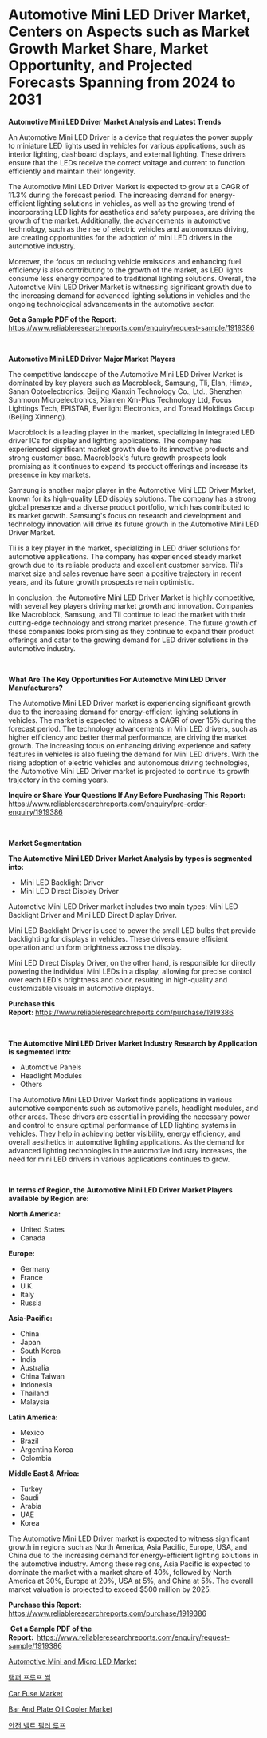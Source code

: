 <p><h1>Automotive Mini LED Driver Market, Centers on Aspects such as Market Growth Market Share, Market Opportunity, and Projected Forecasts Spanning from 2024 to 2031</h1></p><p><strong>Automotive Mini LED Driver Market Analysis and Latest Trends</strong></p>
<p><p>An Automotive Mini LED Driver is a device that regulates the power supply to miniature LED lights used in vehicles for various applications, such as interior lighting, dashboard displays, and external lighting. These drivers ensure that the LEDs receive the correct voltage and current to function efficiently and maintain their longevity.</p><p>The Automotive Mini LED Driver Market is expected to grow at a CAGR of 11.3% during the forecast period. The increasing demand for energy-efficient lighting solutions in vehicles, as well as the growing trend of incorporating LED lights for aesthetics and safety purposes, are driving the growth of the market. Additionally, the advancements in automotive technology, such as the rise of electric vehicles and autonomous driving, are creating opportunities for the adoption of mini LED drivers in the automotive industry.</p><p>Moreover, the focus on reducing vehicle emissions and enhancing fuel efficiency is also contributing to the growth of the market, as LED lights consume less energy compared to traditional lighting solutions. Overall, the Automotive Mini LED Driver Market is witnessing significant growth due to the increasing demand for advanced lighting solutions in vehicles and the ongoing technological advancements in the automotive sector.</p></p>
<p><strong>Get a Sample PDF of the Report:&nbsp;</strong> <a href="https://www.reliableresearchreports.com/enquiry/request-sample/1919386">https://www.reliableresearchreports.com/enquiry/request-sample/1919386</a></p>
<p>&nbsp;</p>
<p><strong>Automotive Mini LED Driver Major Market Players</strong></p>
<p><p>The competitive landscape of the Automotive Mini LED Driver Market is dominated by key players such as Macroblock, Samsung, Tli, Elan, Himax, Sanan Optoelectronics, Beijing Xianxin Technology Co., Ltd., Shenzhen Sunmoon Microelectronics, Xiamen Xm-Plus Technology Ltd, Focus Lightings Tech, EPISTAR, Everlight Electronics, and Toread Holdings Group (Beijing Xinneng).</p><p>Macroblock is a leading player in the market, specializing in integrated LED driver ICs for display and lighting applications. The company has experienced significant market growth due to its innovative products and strong customer base. Macroblock's future growth prospects look promising as it continues to expand its product offerings and increase its presence in key markets.</p><p>Samsung is another major player in the Automotive Mini LED Driver Market, known for its high-quality LED display solutions. The company has a strong global presence and a diverse product portfolio, which has contributed to its market growth. Samsung's focus on research and development and technology innovation will drive its future growth in the Automotive Mini LED Driver Market.</p><p>Tli is a key player in the market, specializing in LED driver solutions for automotive applications. The company has experienced steady market growth due to its reliable products and excellent customer service. Tli's market size and sales revenue have seen a positive trajectory in recent years, and its future growth prospects remain optimistic.</p><p>In conclusion, the Automotive Mini LED Driver Market is highly competitive, with several key players driving market growth and innovation. Companies like Macroblock, Samsung, and Tli continue to lead the market with their cutting-edge technology and strong market presence. The future growth of these companies looks promising as they continue to expand their product offerings and cater to the growing demand for LED driver solutions in the automotive industry.</p></p>
<p>&nbsp;</p>
<p><strong>What Are The Key Opportunities For Automotive Mini LED Driver Manufacturers?</strong></p>
<p><p>The Automotive Mini LED Driver market is experiencing significant growth due to the increasing demand for energy-efficient lighting solutions in vehicles. The market is expected to witness a CAGR of over 15% during the forecast period. The technology advancements in Mini LED drivers, such as higher efficiency and better thermal performance, are driving the market growth. The increasing focus on enhancing driving experience and safety features in vehicles is also fueling the demand for Mini LED drivers. With the rising adoption of electric vehicles and autonomous driving technologies, the Automotive Mini LED Driver market is projected to continue its growth trajectory in the coming years.</p></p>
<p><strong>Inquire or Share Your Questions If Any Before Purchasing This Report:</strong> <a href="https://www.reliableresearchreports.com/enquiry/pre-order-enquiry/1919386">https://www.reliableresearchreports.com/enquiry/pre-order-enquiry/1919386</a></p>
<p>&nbsp;</p>
<p><strong>Market Segmentation</strong></p>
<p><strong>The Automotive Mini LED Driver Market Analysis by types is segmented into:</strong></p>
<p><ul><li>Mini LED Backlight Driver</li><li>Mini LED Direct Display Driver</li></ul></p>
<p><p>Automotive Mini LED Driver market includes two main types: Mini LED Backlight Driver and Mini LED Direct Display Driver. </p><p>Mini LED Backlight Driver is used to power the small LED bulbs that provide backlighting for displays in vehicles. These drivers ensure efficient operation and uniform brightness across the display.</p><p>Mini LED Direct Display Driver, on the other hand, is responsible for directly powering the individual Mini LEDs in a display, allowing for precise control over each LED's brightness and color, resulting in high-quality and customizable visuals in automotive displays.</p></p>
<p><strong>Purchase this Report:&nbsp;</strong><a href="https://www.reliableresearchreports.com/purchase/1919386">https://www.reliableresearchreports.com/purchase/1919386</a></p>
<p>&nbsp;</p>
<p><strong>The Automotive Mini LED Driver Market Industry Research by Application is segmented into:</strong></p>
<p><ul><li>Automotive Panels</li><li>Headlight Modules</li><li>Others</li></ul></p>
<p><p>The Automotive Mini LED Driver Market finds applications in various automotive components such as automotive panels, headlight modules, and other areas. These drivers are essential in providing the necessary power and control to ensure optimal performance of LED lighting systems in vehicles. They help in achieving better visibility, energy efficiency, and overall aesthetics in automotive lighting applications. As the demand for advanced lighting technologies in the automotive industry increases, the need for mini LED drivers in various applications continues to grow.</p></p>
<p>&nbsp;</p>
<p><strong>In terms of Region, the Automotive Mini LED Driver Market Players available by Region are:</strong></p>
<p>
    <p> <strong> North America: </strong>
        <ul>
            <li>United States</li>
            <li>Canada</li>
        </ul>
        </p> 
    <p> <strong> Europe: </strong>
        <ul>
            <li>Germany</li>
            <li>France</li>
            <li>U.K.</li>
            <li>Italy</li>
            <li>Russia</li>
        </ul>
        </p> 
    <p> <strong> Asia-Pacific: </strong>
        <ul>
            <li>China</li>
            <li>Japan</li>
            <li>South Korea</li>
            <li>India</li>
            <li>Australia</li>
            <li>China Taiwan</li>
            <li>Indonesia</li>
            <li>Thailand</li>
            <li>Malaysia</li>
        </ul>
        </p> 
    <p> <strong> Latin America: </strong>
        <ul>
            <li>Mexico</li>
            <li>Brazil</li>
            <li>Argentina Korea</li>
            <li>Colombia</li>
        </ul>
        </p> 
    <p> <strong> Middle East & Africa: </strong>
        <ul>
            <li>Turkey</li>
            <li>Saudi</li>
            <li>Arabia</li>
            <li>UAE</li>
            <li>Korea</li>
        </ul>
    </p>
    </p>
<p><p>The Automotive Mini LED Driver market is expected to witness significant growth in regions such as North America, Asia Pacific, Europe, USA, and China due to the increasing demand for energy-efficient lighting solutions in the automotive industry. Among these regions, Asia Pacific is expected to dominate the market with a market share of 40%, followed by North America at 30%, Europe at 20%, USA at 5%, and China at 5%. The overall market valuation is projected to exceed $500 million by 2025.</p></p>
<p><strong>Purchase this Report: </strong><a href="https://www.reliableresearchreports.com/purchase/1919386">https://www.reliableresearchreports.com/purchase/1919386</a></p>
<p>&nbsp;<strong>Get a Sample PDF of the Report:&nbsp;&nbsp;</strong><a href="https://www.reliableresearchreports.com/enquiry/request-sample/1919386">https://www.reliableresearchreports.com/enquiry/request-sample/1919386</a></p>
<p><strong></strong></p>
<p><p><a href="https://github.com/jhcraigie/Market-Research-Report-List-2/blob/main/automotive-mini-and-micro-led-market.md">Automotive Mini and Micro LED Market</a></p><p><a href="https://github.com/vsn7qpua81q/Market-Research-Report-List-1/blob/main/207844813072.md">탬퍼 프루프 씰</a></p><p><a href="https://issuu.com/reportprime-2/docs/car-fuse-market-size-2030.pptx">Car Fuse Market</a></p><p><a href="https://issuu.com/reportprime-2/docs/bar-and-plate-oil-cooler-market-size-2030.pptx">Bar And Plate Oil Cooler Market</a></p><p><a href="https://github.com/trmesnao7959541/Market-Research-Report-List-1/blob/main/513848213071.md">안전 벨트 필러 루프</a></p></p>